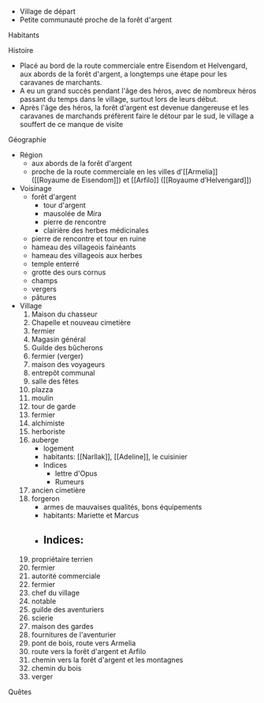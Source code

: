 - Village de départ
- Petite communauté proche de la forêt d'argent


Habitants


Histoire
- Placé au bord de la route commerciale entre Eisendom et Helvengard, aux abords de la forêt d'argent, a longtemps une étape pour les caravanes de marchants.
- A eu un grand succès pendant l'âge des héros, avec de nombreux héros passant du temps dans le village, surtout lors de leurs début.
- Après l'âge des héros, la forêt d'argent est devenue dangereuse et les caravanes de marchands préfèrent faire le détour par le sud, le village a souffert de ce manque de visite


Géographie
- Région
	- aux abords de la forêt d'argent
	- proche de la route commerciale en les villes d'[[Armelia]] ([[Royaume de Eisendom]]) et [[Arfilo]] ([[Royaume d’Helvengard]])
- Voisinage
	- forêt d'argent
		- tour d'argent
		- mausolée de Mira
		- pierre de rencontre
		- clairière des herbes médicinales
	- pierre de rencontre et tour en ruine
	- hameau des villageois fainéants
	- hameau des villageois aux herbes
	- temple enterré
	- grotte des ours cornus
	- champs
	- vergers
	- pâtures
- Village
	1. Maison du chasseur
	2. Chapelle et nouveau cimetière
	3. fermier
	4. Magasin général
	5. Guilde des bûcherons
	6. fermier (verger)
	7. maison des voyageurs
	8. entrepôt communal
	9. salle des fêtes
	10. plazza
	11. moulin
	12. tour de garde
	13. fermier
	14. alchimiste
	15. herboriste
	16. auberge
		- logement
		- habitants: [[Narllak]], [[Adeline]], le cuisinier
		- Indices
			- lettre d'Opus
			- Rumeurs
	17. ancien cimetière
	18. forgeron
		- armes de mauvaises qualités, bons équipements
		- habitants: Mariette et Marcus
		- Indices:
			- 
	19. propriétaire terrien
	20. fermier
	21. autorité commerciale
	22. fermier
	23. chef du village
	24. notable
	25. guilde des aventuriers
	26. scierie
	27. maison des gardes
	28. fournitures de l'aventurier
	29. pont de bois, route vers Armelia
	30. route vers la forêt d'argent et Arfilo
	31. chemin vers la forêt d'argent et les montagnes
	32. chemin du bois
	33. verger



Quêtes

